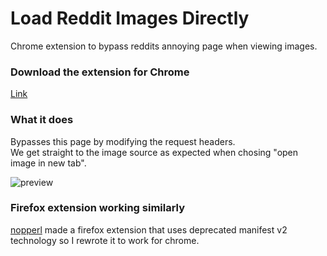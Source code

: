 # Load Reddit Images Directly

Chrome extension to bypass reddits annoying page when viewing images.

### Download the extension for Chrome

[Link](https://chrome.google.com/webstore/detail/reddit-load-images-direct/fpimmmjbglpnlpbfikgekaaeinminolo/)

### What it does

Bypasses this page by modifying the request headers.  
We get straight to the image source as expected when chosing "open image in new tab".  

![preview](https://i.imgur.com/89ebkof.png)

### Firefox extension working similarly

[nopperl](https://github.com/nopperl/load-reddit-images-directly) made a firefox extension that uses deprecated manifest v2 technology so I rewrote it to work for chrome.
